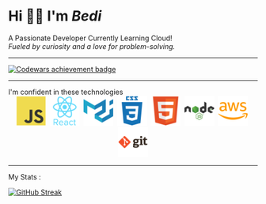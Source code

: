#      Hi 👋🏻 I'm _Bedi_
A Passionate Developer Currently Learning Cloud! <br>
        _Fueled by curiosity and a love for problem-solving._
           



<div>
    <hr>
</div>


<a href="https://www.codewars.com/users/Bedi06">
  <img src="https://www.codewars.com/users/Bedi06/badges/large" alt="Codewars achievement badge">


 <hr>
       
</a>
 I'm confident in these  technologies   <br>
<div align="center">
  <img src="https://github.com/devicons/devicon/blob/master/icons/javascript/javascript-original.svg" title="JavaScript" alt="JavaScript" width="60" height="60"/>&nbsp;
  <img src="https://github.com/devicons/devicon/blob/master/icons/react/react-original-wordmark.svg" title="React" alt="React" width="60" height="60"/>&nbsp;
  <img src="https://github.com/devicons/devicon/blob/master/icons/materialui/materialui-original.svg" title="Material UI" alt="Material UI" width="60" height="60"/>&nbsp;
  <img src="https://github.com/devicons/devicon/blob/master/icons/css3/css3-plain-wordmark.svg"  title="CSS3" alt="CSS" width="60" height="60"/>&nbsp;
  <img src="https://github.com/devicons/devicon/blob/master/icons/html5/html5-original.svg" title="HTML5" alt="HTML" width="60" height="60"/>&nbsp;
  <img src="https://github.com/devicons/devicon/blob/master/icons/nodejs/nodejs-original-wordmark.svg" title="NodeJS" alt="NodeJS" width="60" height="60"/>&nbsp;
  <img src="https://github.com/devicons/devicon/blob/master/icons/amazonwebservices/amazonwebservices-plain-wordmark.svg" title="AWS" alt="AWS" width="60" height="60"/>&nbsp;
  <img src="https://github.com/devicons/devicon/blob/master/icons/git/git-original-wordmark.svg" title="Git" **alt="Git" width="60" height="60"/>
</div>

<hr>

My Stats :



<a href="https://git.io/streak-stats"><img src="https://github-readme-streak-stats.herokuapp.com?user=bedi06&theme=transparent&hide_border=true&mode=weekly&card_width=724" alt="GitHub Streak" /></a>





